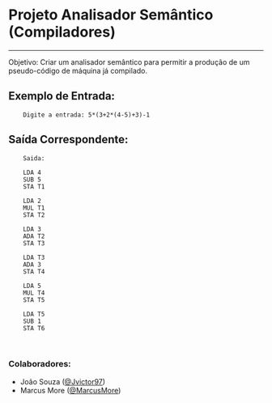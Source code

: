 <h1>Projeto Analisador Semântico (Compiladores)</h1>
<hr/>
<p>Objetivo: Criar um analisador semântico para permitir a produção de um pseudo-código de máquina já compilado.</p>

 <h2>Exemplo de Entrada:</h2>

```
    Digite a entrada: 5*(3+2*(4-5)+3)-1
```

<h2>Saída Correspondente:</h2>

```
    Saida:

    LDA 4
    SUB 5
    STA T1

    LDA 2
    MUL T1
    STA T2

    LDA 3
    ADA T2
    STA T3

    LDA T3
    ADA 3
    STA T4

    LDA 5
    MUL T4
    STA T5

    LDA T5
    SUB 1
    STA T6
```

<br/>
<h3>Colaboradores:</h3>
<p>
    <ul>
        <li>João Souza (<a href=http://github.com/Jvictor97>@Jvictor97</a>)</li>
        <li>Marcus More (<a href=http://github.com/MarcusMore>@MarcusMore</a>)</li>
    </ul>
</p>
